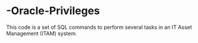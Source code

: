 # -Oracle-Privileges
This code is a set of SQL commands to perform several tasks in an IT Asset Management (ITAM) system.
